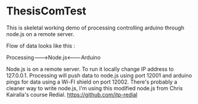 ThesisComTest
=============

This is skeletal working demo of processing controlling arduino through node.js on a remote server.

Flow of data looks like this : 

Processing--->Node.js<---Arduino 

Node.js is on a remote server. To run it locally change IP address to 127.0.0.1. Processing will push data to node.js using port 12001 and arduino pings for data using a Wi-FI shield on port 12002.
There's probably a cleaner way to write node.js, I'm using this modified node.js from Chris Kairalla's course Redial. https://github.com/itp-redial 


